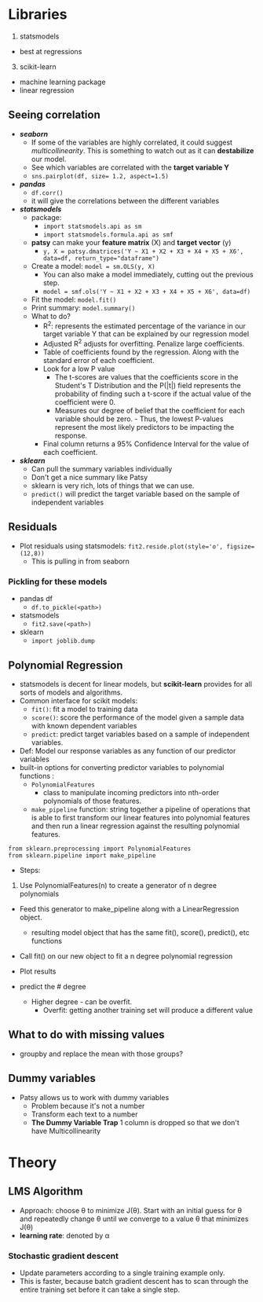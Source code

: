 # Libraries
1. statsmodels
  - best at regressions
3. scikit-learn
  - machine learning package
  - linear regression

## Seeing correlation
- ***seaborn***
  - If some of the variables are highly correlated, it could suggest *multicollinearity*. This is something to watch out as it can **destabilize** our model.
  - See which variables are correlated with the **target variable Y**
  - `sns.pairplot(df, size= 1.2, aspect=1.5)`
- ***pandas***
  - `df.corr()`
  - it will give the correlations between the different variables
- ***statsmodels***
  - package:   
    - `import statsmodels.api as sm`
    - `import statsmodels.formula.api as smf`
  - **patsy** can make your **feature matrix** (X) and **target vector** (y)
    - `y, X = patsy.dmatrices('Y ~ X1 + X2 + X3 + X4 + X5 + X6', data=df, return_type="dataframe")`
  - Create a model: `model = sm.OLS(y, X)`
    - You can also make a model immediately, cutting out the previous step.
    - `model = smf.ols('Y ~ X1 + X2 + X3 + X4 + X5 + X6', data=df)`
  - Fit the model: `model.fit()`
  - Print summary: `model.summary()`
  - What to do?
    - R<sup>2</sup>: represents the estimated percentage of the variance in our target variable Y that can be explained by our regression model
    - Adjusted R<sup>2</sup> adjusts for overfitting. Penalize large coefficients.
    - Table of coefficients found by the regression. Along with the standard error of each coefficient.
    - Look for a low P value
      - The t-scores are values that the coefficients score in the Student's T Distribution and the P(|t|) field represents the probability of finding such a t-score if the actual value of the coefficient were 0.
      - Measures our degree of belief that the coefficient for each variable should be zero. - Thus, the lowest P-values represent the most likely predictors to be impacting the response.
    - Final column returns a 95% Confidence Interval for the value of each coefficient.
- ***sklearn***
  - Can pull the summary variables individually
  - Don't get a nice summary like Patsy
  - sklearn is very rich, lots of things that we can use.
  - `predict()` will predict the target variable based on the sample of independent variables

## Residuals
- Plot residuals using statsmodels: `fit2.reside.plot(style='o', figsize=(12,8))`
  - This is pulling in from seaborn



### Pickling for these models
- pandas df
  - `df.to_pickle(<path>)`
- statsmodels
  - `fit2.save(<path>)`
- sklearn
  - `import joblib.dump`

## Polynomial Regression
- statsmodels is decent for linear models, but **scikit-learn** provides for all sorts of models and algorithms.
- Common interface for scikit models:
  - `fit()`: fit a model to training data
  - `score()`: score the performance of the model given a sample data with known dependent variables
  - `predict`: predict target variables based on a sample of independent variables.
- Def: Model our response variables as any function of our predictor variables
- built-in options for converting predictor variables to polynomial functions :
  - `PolynomialFeatures`
    - class to manipulate incoming predictors into nth-order polynomials of those features.
  - `make_pipeline` function: string together a pipeline of operations that is able to first transform our linear features into polynomial features and then run a linear regression against the resulting polynomial features.
```
from sklearn.preprocessing import PolynomialFeatures
from sklearn.pipeline import make_pipeline
```
- Steps:
 1. Use PolynomialFeatures(n) to create a generator of n degree polynomials
 - Feed this generator to make_pipeline along with a LinearRegression object.
    - resulting model object that has the same fit(), score(), predict(), etc functions
  - Call fit() on our new object to fit a n degree polynomial regression
 - Plot results

- predict the # degree
  - Higher degree - can be overfit.
    - Overfit: getting another training set will produce a different value

## What to do with missing values
- groupby and replace the mean with those groups?

## Dummy variables
- Patsy allows us to work with dummy variables
  - Problem because it's not a number
  - Transform each text to a number
  - **The Dummy Variable Trap** 1 column is dropped so that we don't have Multicollinearity

# Theory
## LMS Algorithm
- Approach: choose θ to minimize J(θ). Start with an initial guess for θ and repeatedly change θ until we converge to a value θ that minimizes J(θ)
- **learning rate**: denoted by α

### Stochastic gradient descent
- Update parameters according to a single training example only.
- This is faster, because batch gradient descent has to scan through the entire training set before it can take a single step.

